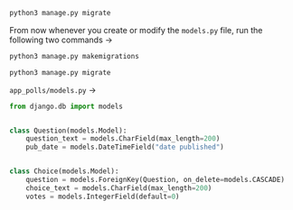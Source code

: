 ```bash
python3 manage.py migrate
```

From now whenever you create or modify the `models.py` file, run the following two commands ->
```bash
python3 manage.py makemigrations
```

```bash
python3 manage.py migrate
```

`app_polls/models.py` ->
```python
from django.db import models


class Question(models.Model):
    question_text = models.CharField(max_length=200)
    pub_date = models.DateTimeField("date published")


class Choice(models.Model):
    question = models.ForeignKey(Question, on_delete=models.CASCADE)
    choice_text = models.CharField(max_length=200)
    votes = models.IntegerField(default=0)
```

